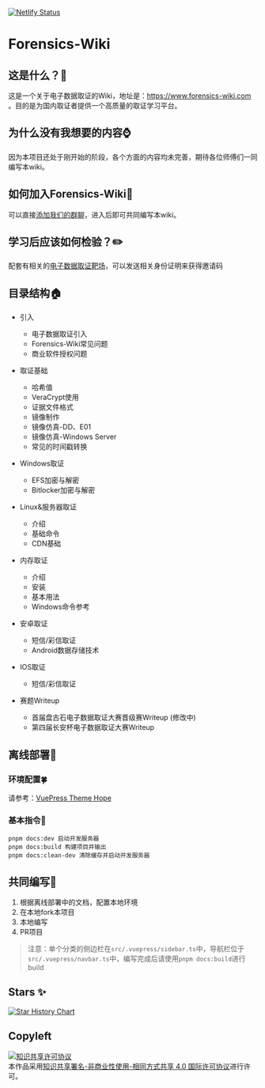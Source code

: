 [![Netlify Status](https://api.netlify.com/api/v1/badges/046a9ceb-8190-4e15-b8db-432a2eb948d0/deploy-status)](https://app.netlify.com/sites/iridescent-lollipop-b27be2/deploys)

# Forensics-Wiki

## 这是什么？🔎

这是一个关于电子数据取证的Wiki，地址是：https://www.forensics-wiki.com 。目的是为国内取证者提供一个高质量的取证学习平台。

## 为什么没有我想要的内容⌚

因为本项目还处于刚开始的阶段，各个方面的内容均未完善，期待各位师傅们一同编写本wiki。

## 如何加入Forensics-Wiki📣

可以直接[添加我们的群聊](https://jq.qq.com/?_wv=1027&k=2myrMcmN)，进入后即可共同编写本wiki。

## 学习后应该如何检验？✏️

配套有相关的[电子数据取证靶场](https://forensics.didctf.com)，可以发送相关身份证明来获得邀请码

## 目录结构🏠

- 引入
  - 电子数据取证引入
  - Forensics-Wiki常见问题
  - 商业软件授权问题
- 取证基础
  - 哈希值
  - VeraCrypt使用
  - 证据文件格式
  - 镜像制作
  - 镜像仿真-DD、E01
  - 镜像仿真-Windows Server
  - 常见的时间戳转换
- Windows取证
  - EFS加密与解密
  - Bitlocker加密与解密

- Linux&服务器取证
  - 介绍
  - 基础命令
  - CDN基础

- 内存取证
  - 介绍
  - 安装
  - 基本用法
  - Windows命令参考

- 安卓取证
  - 短信/彩信取证
  - Android数据存储技术

- IOS取证
  - 短信/彩信取证

- 赛题Writeup
  - 首届盘古石电子数据取证大赛晋级赛Writeup   (修改中)
  - 第四届长安杯电子数据取证大赛Writeup

## 离线部署💬

### 环境配置🍀

请参考：[VuePress Theme Hope](https://theme-hope.vuejs.press/zh/cookbook/tutorial/env.html)

### 基本指令🎍

```
pnpm docs:dev 启动开发服务器
pnpm docs:build 构建项目并输出
pnpm docs:clean-dev 清除缓存并启动开发服务器
```

## 共同编写🔱

1. 根据离线部署中的文档，配置本地环境
2. 在本地fork本项目
3. 本地编写
4. PR项目

> 注意：单个分类的侧边栏在`src/.vuepress/sidebar.ts`中，导航栏位于`src/.vuepress/navbar.ts`中，编写完成后请使用`pnpm docs:build`进行build

## Stars ✨

[![Star History Chart](https://api.star-history.com/svg?repos=Forensics-wiki/Forensics-Wiki&type=Date)](https://star-history.com/#Forensics-wiki/Forensics-Wiki&Date)

## Copyleft

<a rel="license" href="http://creativecommons.org/licenses/by-nc-sa/4.0/"><img alt="知识共享许可协议" style="border-width:0" src="https://i.creativecommons.org/l/by-nc-sa/4.0/88x31.png" /></a><br />本作品采用<a rel="license" href="http://creativecommons.org/licenses/by-nc-sa/4.0/">知识共享署名-非商业性使用-相同方式共享 4.0 国际许可协议</a>进行许可。
